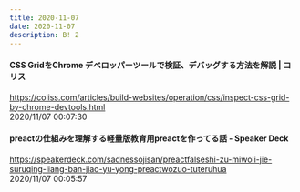 ```yaml
---
title: 2020-11-07
date: 2020-11-07
description: B! 2
---
```


#### CSS GridをChrome デベロッパーツールで検証、デバッグする方法を解説 | コリス
https://coliss.com/articles/build-websites/operation/css/inspect-css-grid-by-chrome-devtools.html<br>
2020/11/07 00:07:30<br>


#### preactの仕組みを理解する軽量版教育用preactを作ってる話 - Speaker Deck
https://speakerdeck.com/sadnessojisan/preactfalseshi-zu-miwoli-jie-suruqing-liang-ban-jiao-yu-yong-preactwozuo-tuteruhua<br>
2020/11/07 00:05:57<br>


